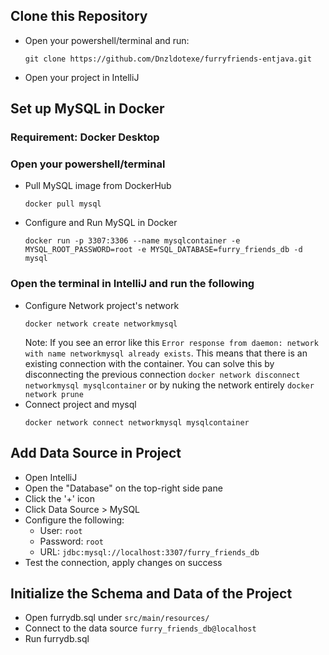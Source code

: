 ## Clone this Repository
- Open your powershell/terminal and run:
    ```
    git clone https://github.com/Dnzldotexe/furryfriends-entjava.git
    ```
- Open your project in IntelliJ

## Set up MySQL in Docker
### Requirement: Docker Desktop  
### Open your powershell/terminal
- Pull MySQL image from DockerHub  
    ```
    docker pull mysql
    ```
- Configure and Run MySQL in Docker  
    ```
    docker run -p 3307:3306 --name mysqlcontainer -e MYSQL_ROOT_PASSWORD=root -e MYSQL_DATABASE=furry_friends_db -d mysql
    ```
### Open the terminal in IntelliJ and run the following
- Configure Network project's network  
    ```
    docker network create networkmysql
    ```
    Note: If you see an error like this `Error response from daemon: network with name networkmysql already exists`. This means that there is an existing connection with the container. You can solve this by disconnecting the previous connection `docker network disconnect networkmysql mysqlcontainer` or by nuking the network entirely `docker network prune` 
- Connect project and mysql   
    ```
    docker network connect networkmysql mysqlcontainer
    ```

## Add Data Source in Project
- Open IntelliJ
- Open the "Database" on the top-right side pane
- Click the '+' icon
- Click Data Source > MySQL
- Configure the following:
  - User: `root`
  - Password: `root`
  - URL: `jdbc:mysql://localhost:3307/furry_friends_db`
- Test the connection, apply changes on success

## Initialize the Schema and Data of the Project
- Open furrydb.sql under `src/main/resources/`
- Connect to the data source `furry_friends_db@localhost`
- Run furrydb.sql
